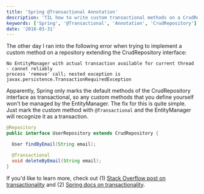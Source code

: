 ```yaml
---
title: 'Spring @Transactional Annotation'
description: 'TIL how to write custom transactional methods on a CrudRepository'
keywords: ['Spring', '@Transactional', 'Annotation', 'CrudRepository']
date: '2018-03-31'
---
```


The other day I ran into the following error when trying to implement
a custom method on a repository extending the CrudRepository interface:

```
No EntityManager with actual transaction available for current thread - cannot reliably
process 'remove' call; nested exception is javax.persistence.TransactionRequiredException
```

Apparently, Spring only marks the default methods of the CrudRepository interface
as transactional, so any custom methods that you define yourself won't be managed by
the EntityManager. The fix for this is quite simple. Just mark the custom method
with `@Transactional` and the EntityManager will recognize it as a transaction.

```java
@Repository
public interface UserRepository extends CrudRepository {

  User findByEmail(String email);

  @Transactional
  void deleteByEmail(String email);
}

```

If you'd like to learn more, check out (1)
[Stack Overflow post on transactionality](https://stackoverflow.com/questions/39827054/spring-jpa-repository-transactionality) and (2)
[Spring docs on transactionality](https://docs.spring.io/spring-data/jpa/docs/current/reference/html/#transactions).
